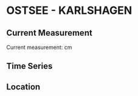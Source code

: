 # OSTSEE - KARLSHAGEN

## Current Measurement

Current measurement: <Value topic="rivers/pegel-online/OSTSEE/KARLSHAGEN/measurementValue"/> cm

## Time Series

<TimeSeries topic="rivers/pegel-online/OSTSEE/KARLSHAGEN/measurementValue" period="week" />

## Location

<WorldMap>
  <Marker lat="54.10786012437913" lon="13.807622038541595" labelTopic="rivers/pegel-online/OSTSEE/KARLSHAGEN" />
</WorldMap>
